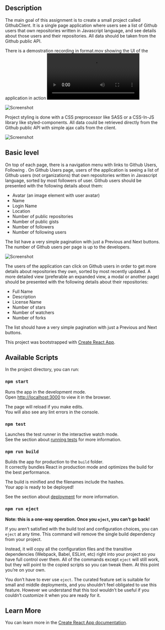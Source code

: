 ## Description
The main goal of this assignment is to create a small project called GithubClient. It is a single page
application where users see a list of Github users that own repositories written in Javascript language,
and see details about those users and their repositories. All data should be taken from the Github public API. 

There is a demostration recording in format.mov showing the UI of the application in action ![Demo Recording](/img/github-client_App-record.mov)

![Screenshot](/img/Screenshot%202019-07-01%20at%2008.51.11.png)

Project styling is done with a CSS preprocessor like SASS or a CSS-In-JS library like styled-components. All data could be retrieved directly from the Github public API with simple ajax calls from the client.

![Screenshot](/img/Screenshot%202019-07-01%20at%2008.51.35.png)

## Basic level
On top of each page, there is a navigation menu with links to Github Users, Following .
On Github Users page, users of the application is seeing a list of Github users (not organizations) that
own repositories written in Javascript language, sorted by most followers of user. Github users should be
presented with the following details about them:
 - Avatar (an image element with user avatar)
 - Name
 - Login Name
 - Location
 - Number of public repositories
 - Number of public gists
 - Number of followers
 - Number of following users

The list have a very simple pagination with just a Previous and Next buttons. The number of Github users per page is up to the developers.

![Screenshot](/img/Screenshot%202019-07-01%20at%2008.49.40.png)

The users of the application can click on Github users in order to get more details about repositories they own, sorted by most recently updated. A more detailed view (preferable an expanded view, a modal or another page) should be presented with the following details about their repositories:
 - Full Name
 - Description
 - License Name
 - Number of stars
 - Number of watchers
 - Number of forks
 
The list should have a very simple pagination with just a Previous and Next buttons.

This project was bootstrapped with [Create React App](https://github.com/facebook/create-react-app).

## Available Scripts

In the project directory, you can run:

### `npm start`

Runs the app in the development mode.<br>
Open [http://localhost:3000](http://localhost:3000) to view it in the browser.

The page will reload if you make edits.<br>
You will also see any lint errors in the console.

### `npm test`

Launches the test runner in the interactive watch mode.<br>
See the section about [running tests](https://facebook.github.io/create-react-app/docs/running-tests) for more information.

### `npm run build`

Builds the app for production to the `build` folder.<br>
It correctly bundles React in production mode and optimizes the build for the best performance.

The build is minified and the filenames include the hashes.<br>
Your app is ready to be deployed!

See the section about [deployment](https://facebook.github.io/create-react-app/docs/deployment) for more information.

### `npm run eject`

**Note: this is a one-way operation. Once you `eject`, you can’t go back!**

If you aren’t satisfied with the build tool and configuration choices, you can `eject` at any time. This command will remove the single build dependency from your project.

Instead, it will copy all the configuration files and the transitive dependencies (Webpack, Babel, ESLint, etc) right into your project so you have full control over them. All of the commands except `eject` will still work, but they will point to the copied scripts so you can tweak them. At this point you’re on your own.

You don’t have to ever use `eject`. The curated feature set is suitable for small and middle deployments, and you shouldn’t feel obligated to use this feature. However we understand that this tool wouldn’t be useful if you couldn’t customize it when you are ready for it.

## Learn More

You can learn more in the [Create React App documentation](https://facebook.github.io/create-react-app/docs/getting-started).
